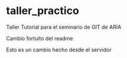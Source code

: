 # taller_practico
Taller Tutorial para el seminario de GIT de ARIA

Cambio fortuito del readme

Esto es un cambio hecho desde el servidor
